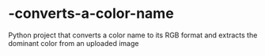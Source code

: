 # -converts-a-color-name
 Python project that converts a color name to its RGB format and extracts the dominant color from an uploaded image

